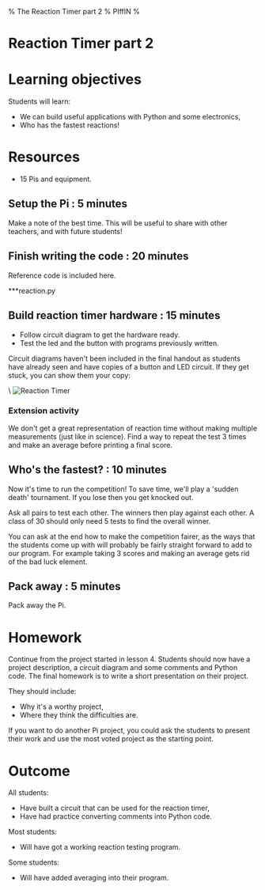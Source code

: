 % The Reaction Timer part 2
% PIffIN
%

# Reaction Timer part 2

# Learning objectives

Students will learn:

* We can build useful applications with Python and some electronics,
* Who has the fastest reactions!

# Resources

* 15 Pis and equipment.

## Setup the Pi : 5 minutes

Make a note of the best time. This will be useful to share with other teachers, and with future students!

## Finish writing the code : 20 minutes

Reference code is included here.

***reaction.py

## Build reaction timer hardware : 15 minutes

* Follow circuit diagram to get the hardware ready. 
* Test the led and the button with programs previously written.

Circuit diagrams haven't been included in the final handout as students have already seen and have copies of a button and LED circuit. If they get stuck, you can show them your copy:

\ ![Reaction Timer](1led1button.png)

### Extension activity

We don't get a great representation of reaction time without making multiple measurements (just like in science). Find a way to repeat the test 3 times and make an average before printing a final score.

## Who's the fastest? : 10 minutes

Now it's time to run the competition! To save time, we'll play a 'sudden death' tournament. If you lose then you get knocked out. 

Ask all pairs to test each other. The winners then play against each other. A class of 30 should only need 5 tests to find the overall winner.

You can ask at the end how to make the competition fairer, as the ways that the students come up with will probably be fairly straight forward to add to our program. For example taking 3 scores and making an average gets rid of the bad luck element.

## Pack away : 5 minutes

Pack away the Pi.

# Homework

Continue from the project started in lesson 4. Students should now have a project description, a circuit diagram and some comments and Python code. The final homework is to write a short presentation on their project. 

They should include:

* Why it's a worthy project,
* Where they think the difficulties are.

If you want to do another Pi project, you could ask the students to present their work and use the most voted project as the starting point.

# Outcome

All students:

* Have built a circuit that can be used for the reaction timer,
* Have had practice converting comments into Python code.

Most students:

* Will have got a working reaction testing program.

Some students:

* Will have added averaging into their program.
